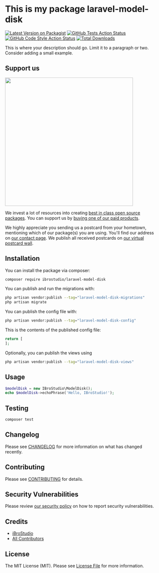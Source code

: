# This is my package laravel-model-disk

[![Latest Version on Packagist](https://img.shields.io/packagist/v/ibrostudio/laravel-model-disk.svg?style=flat-square)](https://packagist.org/packages/ibrostudio/laravel-model-disk)
[![GitHub Tests Action Status](https://img.shields.io/github/actions/workflow/status/ibrostudio/laravel-model-disk/run-tests.yml?branch=main&label=tests&style=flat-square)](https://github.com/ibrostudio/laravel-model-disk/actions?query=workflow%3Arun-tests+branch%3Amain)
[![GitHub Code Style Action Status](https://img.shields.io/github/actions/workflow/status/ibrostudio/laravel-model-disk/fix-php-code-style-issues.yml?branch=main&label=code%20style&style=flat-square)](https://github.com/ibrostudio/laravel-model-disk/actions?query=workflow%3A"Fix+PHP+code+style+issues"+branch%3Amain)
[![Total Downloads](https://img.shields.io/packagist/dt/ibrostudio/laravel-model-disk.svg?style=flat-square)](https://packagist.org/packages/ibrostudio/laravel-model-disk)

This is where your description should go. Limit it to a paragraph or two. Consider adding a small example.

## Support us

[<img src="https://github-ads.s3.eu-central-1.amazonaws.com/laravel-model-disk.jpg?t=1" width="419px" />](https://spatie.be/github-ad-click/laravel-model-disk)

We invest a lot of resources into creating [best in class open source packages](https://spatie.be/open-source). You can support us by [buying one of our paid products](https://spatie.be/open-source/support-us).

We highly appreciate you sending us a postcard from your hometown, mentioning which of our package(s) you are using. You'll find our address on [our contact page](https://spatie.be/about-us). We publish all received postcards on [our virtual postcard wall](https://spatie.be/open-source/postcards).

## Installation

You can install the package via composer:

```bash
composer require ibrostudio/laravel-model-disk
```

You can publish and run the migrations with:

```bash
php artisan vendor:publish --tag="laravel-model-disk-migrations"
php artisan migrate
```

You can publish the config file with:

```bash
php artisan vendor:publish --tag="laravel-model-disk-config"
```

This is the contents of the published config file:

```php
return [
];
```

Optionally, you can publish the views using

```bash
php artisan vendor:publish --tag="laravel-model-disk-views"
```

## Usage

```php
$modelDisk = new IBroStudio\ModelDisk();
echo $modelDisk->echoPhrase('Hello, IBroStudio!');
```

## Testing

```bash
composer test
```

## Changelog

Please see [CHANGELOG](CHANGELOG.md) for more information on what has changed recently.

## Contributing

Please see [CONTRIBUTING](CONTRIBUTING.md) for details.

## Security Vulnerabilities

Please review [our security policy](../../security/policy) on how to report security vulnerabilities.

## Credits

- [iBroStudio](https://github.com/iBroStudio)
- [All Contributors](../../contributors)

## License

The MIT License (MIT). Please see [License File](LICENSE.md) for more information.
